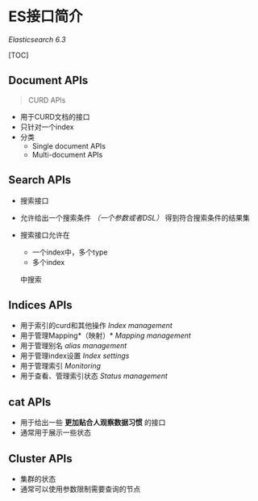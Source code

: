 # ES接口简介

*Elasticsearch 6.3*

[TOC]

## Document APIs

> CURD APIs

- 用于CURD文档的接口
- 只针对一个index
- 分类
  - Single document APIs
  - Multi-document APIs

## Search APIs

- 搜索接口

- 允许给出一个搜索条件 *（一个参数或者DSL）* 得到符合搜索条件的结果集

- 搜索接口允许在

  - 一个index中，多个type
  - 多个index

  中搜索

## Indices APIs

- 用于索引的curd和其他操作 *Index management*
- 用于管理Mapping*（映射）* *Mapping management*
- 用于管理别名 *alias management*
- 用于管理index设置 *Index settings*
- 用于管理索引 *Monitoring*
- 用于查看、管理索引状态 *Status management*

## cat APIs

- 用于给出一些 **更加贴合人观察数据习惯** 的接口
- 通常用于展示一些状态

## Cluster APIs

- 集群的状态
- 通常可以使用参数限制需要查询的节点
